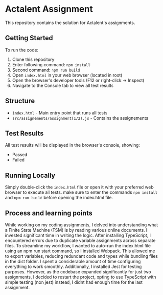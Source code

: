 
# Actalent Assignment

This repository contains the solution for Actalent's assignments.

## Getting Started

To run the code:

1. Clone this repository
2. Enter following command: `npm install`
3. Second command: `npm run build`
4. Open `index.html` in your web browser (located in root)
5. Open the browser's developer tools (F12 or right-click -> Inspect)
6. Navigate to the Console tab to view all test results

## Structure

- `index.html` - Main entry point that runs all tests
- `src/assignements/assignment(1/2).js` - Contains the assignements

## Test Results

All test results will be displayed in the browser's console, showing:
- Passed
- Failed

## Running Locally

Simply double-click the `index.html` file or open it with your preferred web browser to execute all tests.
make sure to enter the commands `npm install` and `npm run build` before opening the  index.html file.

## Process and learning points
While working on my coding assignments, I delved into understanding what a Finite State Machine (FSM) is by reading various online documents. I invested significant time in writing the logic. After installing TypeScript, I encountered errors due to duplicate variable assignments across separate files. To streamline my workflow, I wanted to auto-run the index.html file using an npm run start command, so I installed Webpack. This allowed me to export variables, reducing redundant code and types while bundling files in the dist folder. I spent a considerable amount of time configuring everything to work smoothly. Additionally, I installed Jest for testing purposes. However, as the codebase expanded significantly for just two assignments, I decided to restart the project, opting to use TypeScript with simple testing  (non jest) instead, I didnt had enough time for the last assignment.